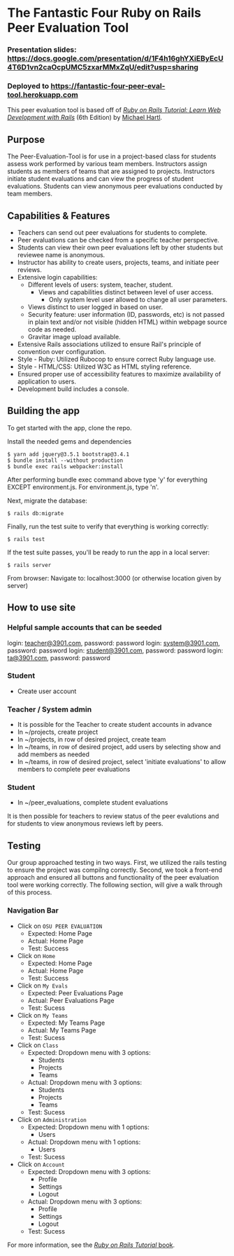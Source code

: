 # The Fantastic Four Ruby on Rails Peer Evaluation Tool 
### Presentation slides: https://docs.google.com/presentation/d/1F4h16ghYXiEByEcU4T6D1vn2caOcpUMC5zxarMMxZqU/edit?usp=sharing
### Deployed to https://fantastic-four-peer-eval-tool.herokuapp.com

This peer evaluation tool is based off of
[*Ruby on Rails Tutorial:
Learn Web Development with Rails*](https://www.railstutorial.org/)
(6th Edition)
by [Michael Hartl](https://www.michaelhartl.com/).

## Purpose
The Peer-Evaluation-Tool is for use in a project-based class for students assess work performed by various team members. Instructors assign students as members of teams that are assigned to projects. Instructors initiate student evaluations and can view the progress of student evaluations. Students can view anonymous peer evaluations conducted by team members.

## Capabilities & Features
 * Teachers can send out peer evaluations for students to complete.
 * Peer evaluations can be checked from a specific teacher perspective.
 * Students can view their own peer evaluations left by other students but reviewee name is anonymous.
 * Instructor has ability to create users, projects, teams, and initiate peer reviews.
 * Extensive login capabilities:
    * Different levels of users: system, teacher, student.
        * Views and capabilities distinct between level of user access.
            * Only system level user allowed to change all user parameters.
    * Views distinct to user logged in based on user.
    * Security feature: user information (ID, passwords, etc) is not passed in plain text and/or not visible (hidden HTML) within webpage source code as needed.
    * Gravitar image upload available.
 * Extensive Rails associations utilized to ensure Rail's principle of convention over configuration.
 * Style - Ruby: Utilized Rubocop to ensure correct Ruby language use.
 * Style - HTML/CSS: Utilized W3C as HTML styling reference.
 * Ensured proper use of accessibility features to maximize availability of application to users.
 * Development build includes a console.


## Building the app
To get started with the app, clone the repo.

Install the needed gems and dependencies
```
$ yarn add jquery@3.5.1 bootstrap@3.4.1
$ bundle install --without production
$ bundle exec rails webpacker:install
```

After performing bundle exec command above type 'y' for everything EXCEPT environment.js. For environment.js, type 'n'.

Next, migrate the database:
```
$ rails db:migrate
```

Finally, run the test suite to verify that everything is working correctly:

```
$ rails test
```

If the test suite passes, you'll be ready to run the app in a local server:

```
$ rails server
```

From browser: Navigate to: localhost:3000 (or otherwise location given by server)

## How to use site

### Helpful sample accounts that can be seeded
login: teacher@3901.com, password: password
login: system@3901.com, password: password
login: student@3901.com, password: password
login: ta@3901.com, password: password

### Student
* Create user account

### Teacher / System admin
* It is possible for the Teacher to create student accounts in advance
* In ~/projects, create project
* In ~/projects, in row of desired project, create team
* In ~/teams, in row of desired project, add users by selecting show and add members as needed
* In ~/teams, in row of desired project, select 'initiate evaluations' to allow members to complete peer evaluations

### Student
* In ~/peer_evaluations, complete student evaluations

It is then possible for teachers to review status of the peer evalutions and for students to view anonymous reviews left by peers.

## Testing
Our group approached testing in two ways. First, we utilized the rails testing to ensure the project was compilng correctly. Second, we took a front-end approach and ensured all buttons and functionality of the peer evaluation tool were working correctly. The following section, will give a walk through of this process.

### Navigation Bar
* Click on `OSU PEER EVALUATION`
    * Expected: Home Page
    * Actual: Home Page
    * Test: Success
* Click on `Home` 
    * Expected: Home Page
    * Actual: Home Page
    * Test: Success
* Click on `My Evals`
    * Expected: Peer Evaluations Page
    * Actual: Peer Evaluations Page
    * Test: Sucess
* Click on `My Teams`
    * Expected: My Teams Page
    * Actual: My Teams Page
    * Test: Sucess
* Click on `Class`
    * Expected: Dropdown menu with 3 options:
        * Students
        * Projects
        * Teams 
    * Actual: Dropdown menu with 3 options:
        * Students
        * Projects
        * Teams 
    * Test: Sucess
* Click on `Administration`
    * Expected: Dropdown menu with 1 options:
        * Users 
    * Actual: Dropdown menu with 1 options:
        * Users
    * Test: Sucess
* Click on `Account`
    * Expected: Dropdown menu with 3 options:
        * Profile
        * Settings
        * Logout 
    * Actual: Dropdown menu with 3 options:
        * Profile
        * Settings
        * Logout 
    * Test: Sucess


For more information, see the
[*Ruby on Rails Tutorial* book](https://www.railstutorial.org/book).
